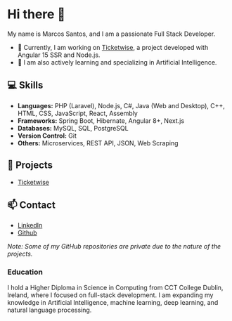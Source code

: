 # Hi there 👋

My name is Marcos Santos, and I am a passionate Full Stack Developer. 

- 🔭 Currently, I am working on [Ticketwise](https://tickpluswise.com/), a project developed with Angular 15 SSR and Node.js.
- 🌱 I am also actively learning and specializing in Artificial Intelligence.

## 💻 Skills

- **Languages:** PHP (Laravel), Node.js, C#, Java (Web and Desktop), C++, HTML, CSS, JavaScript, React, Assembly
- **Frameworks:** Spring Boot, Hibernate, Angular 8+, Next.js
- **Databases:** MySQL, SQL, PostgreSQL
- **Version Control:** Git
- **Others:** Microservices, REST API, JSON, Web Scraping

## 🎯 Projects

- [Ticketwise](https://tickpluswise.com/)

## 📫 Contact

- [LinkedIn](https://www.linkedin.com/in/marcos-santos-stack/)
- [Github](https://github.com/marcossantosfl) 

*Note: Some of my GitHub repositories are private due to the nature of the projects.*


### Education

I hold a Higher Diploma in Science in Computing from CCT College Dublin, Ireland, where I focused on full-stack development. I am expanding my knowledge in Artificial Intelligence, machine learning, deep learning, and natural language processing.
